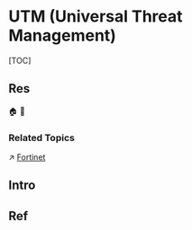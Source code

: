# UTM (Universal Threat Management)

[TOC]



## Res
🏠 
🚧 


### Related Topics
↗ [Fortinet](../../../../../../../🔑%20CS_Core/Electronic%20&%20Information%20Business%20Fields%20Research/🛌%20Security%20Industry%20&%20Companies/Fortinet.md)



## Intro



## Ref
